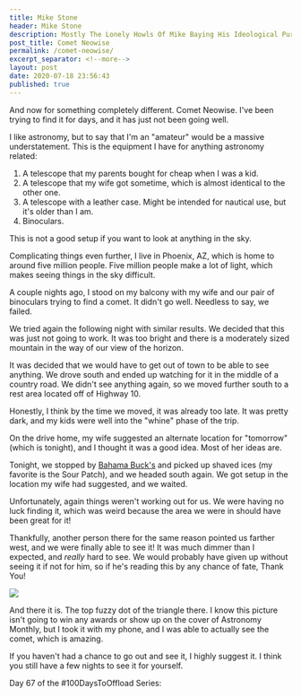 ```yaml
---
title: Mike Stone
header: Mike Stone
description: Mostly The Lonely Howls Of Mike Baying His Ideological Purity At The Moon
post_title: Comet Neowise
permalink: /comet-neowise/
excerpt_separator: <!--more-->
layout: post
date: 2020-07-18 23:56:43
published: true
---
```



And now for something completely different. Comet Neowise. I've been trying to find it for days, and it has just not been going well.

<!--more-->

I like astronomy, but to say that I'm an "amateur" would be a massive understatement. This is the equipment I have for anything astronomy related:

1. A telescope that my parents bought for cheap when I was a kid.
2. A telescope that my wife got sometime, which is almost identical to the other one.
3. A telescope with a leather case. Might be intended for nautical use, but it's older than I am.
4. Binoculars.

This is not a good setup if you want to look at anything in the sky.

Complicating things even further, I live in Phoenix, AZ, which is home to around five million people. Five million people make a lot of light, which makes seeing things in the sky difficult.

A couple nights ago, I stood on my balcony with my wife and our pair of binoculars trying to find a comet. It didn't go well. Needless to say, we failed.

We tried again the following night with similar results. We decided that this was just not going to work. It was too bright and there is a moderately sized mountain in the way of our view of the horizon. 

It was decided that we would have to get out of town to be able to see anything. We drove south and ended up watching for it in the middle of a country road. We didn't see anything again, so we moved further south to a rest area located off of Highway 10.

Honestly, I think by the time we moved, it was already too late. It was pretty dark, and my kids were well into the "whine" phase of the trip. 

On the drive home, my wife suggested an alternate location for "tomorrow" (which is tonight), and I thought it was a good idea. Most of her ideas are.

Tonight, we stopped by [Bahama Buck's](https://bahamabucks.com) and picked up shaved ices (my favorite is the Sour Patch), and we headed south again. We got setup in the location my wife had suggested, and we waited. 

Unfortunately, again things weren't working out for us. We were having no luck finding it, which was weird because the area we were in should have been great for it!

Thankfully, another person there for the same reason pointed us farther west, and we were finally able to see it! It was much dimmer than I expected, and _really_ hard to see. We would probably have given up without seeing it if not for him, so if he's reading this by any chance of fate, Thank You!

![](https://pixelfed.social/storage/m/6de73f73a19f54d3eca6b48a4ab5c50517d520f6/e90fcda462d1967d5fe55929ca596f6c9860ce68/Cmb2Ua265lsIpbxFheJa8CtFOOVguvkT0WBNjY8x.jpeg)

And there it is. The top fuzzy dot of the triangle there. I know this picture isn't going to win any awards or show up on the cover of Astronomy Monthly, but I took it with my phone, and I was able to actually see the comet, which is amazing.
  
If you haven't had a chance to go out and see it, I highly suggest it. I think you still have a few nights to see it for yourself.

Day 67 of the #100DaysToOffload Series:
